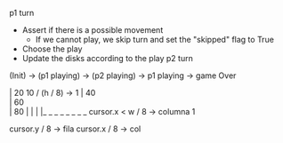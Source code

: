 
p1 turn
  * Assert if there is a possible movement
    * If we cannot play, we skip turn and set the "skipped" flag to True
  * Choose the play
  * Update the disks according to the play
p2 turn

  (Init) -> (p1 playing) -> (p2 playing) -> p1 playing -> game Over

  | 20      10 / (h / 8) -> 1
  | 40      
  | 60      
  | 80
  |
  |
  |
  |_ _ _ _ _ _ _ _ cursor.x < w / 8 -> columna 1


  cursor.y / 8 -> fila
  cursor.x / 8 -> col
